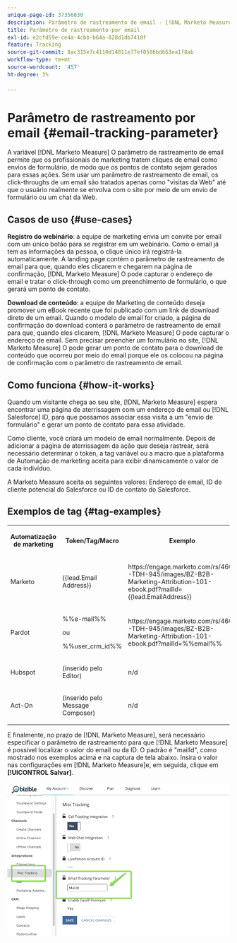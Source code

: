 ```yaml
---
unique-page-id: 37356030
description: Parâmetro de rastreamento de email - [!DNL Marketo Measure] - Documentação do produto
title: Parâmetro de rastreamento por email
exl-id: e2cfd59e-ce4a-4cbb-b64a-828d1db7410f
feature: Tracking
source-git-commit: 8ac315e7c4110d14811e77ef0586bd663ea1f8ab
workflow-type: tm+mt
source-wordcount: '457'
ht-degree: 3%

---
```


# Parâmetro de rastreamento por email {#email-tracking-parameter}

A variável [!DNL Marketo Measure] O parâmetro de rastreamento de email permite que os profissionais de marketing tratem cliques de email como envios de formulário, de modo que os pontos de contato sejam gerados para essas ações. Sem usar um parâmetro de rastreamento de email, os click-throughs de um email são tratados apenas como &quot;visitas da Web&quot; até que o usuário realmente se envolva com o site por meio de um envio de formulário ou um chat da Web.

## Casos de uso  {#use-cases}

**Registro do webinário**: a equipe de marketing envia um convite por email com um único botão para se registrar em um webinário. Como o email já tem as informações da pessoa, o clique único irá registrá-la automaticamente. A landing page contém o parâmetro de rastreamento de email para que, quando eles clicarem e chegarem na página de confirmação, [!DNL Marketo Measure] O pode capturar o endereço de email e tratar o click-through como um preenchimento de formulário, o que gerará um ponto de contato.

**Download de conteúdo**: a equipe de Marketing de conteúdo deseja promover um eBook recente que foi publicado com um link de download direto de um email. Quando o modelo de email for criado, a página de confirmação do download conterá o parâmetro de rastreamento de email para que, quando eles clicarem, [!DNL Marketo Measure] O pode capturar o endereço de email. Sem precisar preencher um formulário no site, [!DNL Marketo Measure] O pode gerar um ponto de contato para o download de conteúdo que ocorreu por meio do email porque ele os colocou na página de confirmação com o parâmetro de rastreamento de email.

## Como funciona {#how-it-works}

Quando um visitante chega ao seu site, [!DNL Marketo Measure] espera encontrar uma página de aterrissagem com um endereço de email ou [!DNL Salesforce] ID, para que possamos associar essa visita a um &quot;envio de formulário&quot; e gerar um ponto de contato para essa atividade.

Como cliente, você criará um modelo de email normalmente. Depois de adicionar a página de aterrissagem da ação que deseja rastrear, será necessário determinar o token, a tag variável ou a macro que a plataforma de Automação de marketing aceita para exibir dinamicamente o valor de cada indivíduo.

A Marketo Measure aceita os seguintes valores: Endereço de email, ID de cliente potencial do Salesforce ou ID de contato do Salesforce.

## Exemplos de tag {#tag-examples}

<table> 
 <colgroup> 
  <col> 
  <col> 
  <col> 
  <col> 
 </colgroup> 
 <tbody> 
  <tr> 
   <th><p>Automatização de marketing</p></th> 
   <th><p>Token/Tag/Macro </p></th> 
   <th><p>Exemplo</p></th> 
   <th><p>Material de suporte</p></th> 
  </tr> 
  <tr> 
   <td><p>Marketo</p></td> 
   <td><p>{{lead.Email Address}} </p></td> 
   <td><p>https://engage.marketo.com/rs/460-TDH-945/images/BZ-B2B-Marketing-Attribution-101-ebook.pdf?mailId={{lead.EmailAddress}}</p></td> 
   <td><p>https://docs.marketo.com/display/public/DOCS/Tokens+Overview#TokensOverview-PersonTokens</p></td> 
  </tr> 
  <tr> 
   <td><p>Pardot</p></td> 
   <td><p>%%e-mail%% </p><p>ou</p><p>%%user_crm_id%%</p></td> 
   <td><p>https://engage.marketo.com/rs/460-TDH-945/images/BZ-B2B-Marketing-Attribution-101-ebook.pdf?mailId=%%email%%</p></td> 
   <td><p>https://help.salesforce.com/articleView?id=pardot_variable_tags_reference.htm&amp;type=5</p></td> 
  </tr> 
  <tr> 
   <td><p>Hubspot</p></td> 
   <td><p>(inserido pelo Editor)</p></td> 
   <td><p>n/d</p></td> 
   <td><p>https://knowledge.hubspot.com/cos-general/how-to-use-personalization-with-your-content</p></td> 
  </tr> 
  <tr> 
   <td><p>Act-On</p></td> 
   <td><p>(inserido pelo Message Composer)</p></td> 
   <td><p>n/d</p></td> 
   <td><p>https://connect.act-on.com/hc/en-us/articles/360033436074-How-to-Personalize-Email-Content-with-CRM-Data</p></td> 
  </tr> 
 </tbody> 
</table>

E finalmente, no prazo de [!DNL Marketo Measure], será necessário especificar o parâmetro de rastreamento para que [!DNL Marketo Measure] é possível localizar o valor do email ou da ID. O padrão é &quot;mailId&quot;, como mostrado nos exemplos acima e na captura de tela abaixo. Insira o valor nas configurações em [!DNL Marketo Measure]e, em seguida, clique em **[!UICONTROL Salvar]**.

![](assets/one.png)
